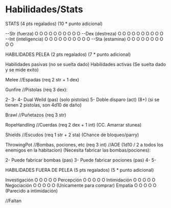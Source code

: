 # Habilidades/Stats

STATS (4 pts regalados) (10 * punto adicional)

--Str (fuerza) O O O O O O O O O O
--Dex (destreza) O O O O O O O O O O
--Int (inteligencia) O O O O O O O O O O
--Sta (estamina) O O O O O O O O O O




HABILIDADES PELEA (2 pts regalados) (7 * punto adicional)



Habilidades pasivas (no se suelta dado)
Habilidades activas (Se suelta dado y se mide exito)

Melee //Espadas (req 2 str + 1 dex)

Gunfire //Pistolas (req 3 dex):

2-
3-
4- Dual Weild (pas) (solo pistolas)
5- Doble disparo (act) (8+) (si se tienen 2 pistolas, son 4d10 de daño)

Brawl //Puñetazos (req 3 str)

RopeHandling //Cuerdas (req 2 dex + 1 int) (CC. Amarrar stunea)

Shields //Escudos (req 1 str + 2 sta) (Chance de bloqueo/parry)

ThrowingPot //Bombas, pociones, etc (req 3 int) //AOE (1d10 / 2 a todos los enemigos en la habitacion) (Necesita fabricar las bombas/pociones):

2- Puede fabricar bombas (pas)
3- Puede fabricar pociones (pas)
4-
5-


HABILIDADES FUERA DE PELEA (5 pts regalados) (5 * punto adicional)

Investigación O O O O O
Percepción O O O O O
Intimidación O O O O O
Negociación O O O O O (Unicamente para comprar)
Empatía O O O O O (Parecido a intimidación)

//Faltan
